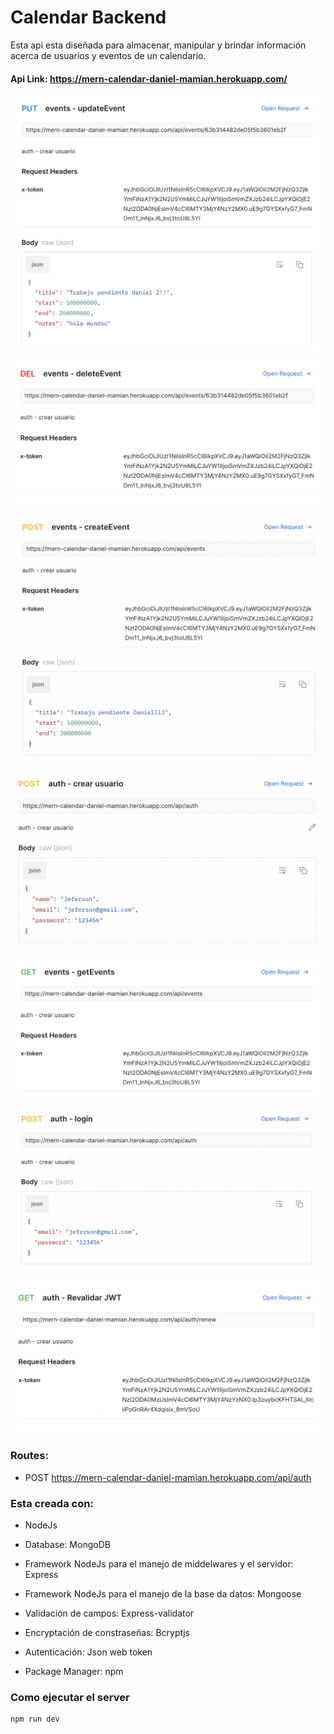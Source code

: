 # Calendar Backend

Esta api esta diseñada para almacenar, manipular y brindar información acerca de usuarios y eventos de un calendario.

#### Api Link: https://mern-calendar-daniel-mamian.herokuapp.com/

![Image text](public/images/actualizar-evento.png)
![Image text](public/images/borrar-eventos.png)
![Image text](public/images/crear-evento.png)
![Image text](public/images/crear-usuario.png)
![Image text](public/images/getEvents.png)
![Image text](public/images/login.png)
![Image text](public/images/revalidar-jwt.png)
### Routes:

-   POST https://mern-calendar-daniel-mamian.herokuapp.com/api/auth

### Esta creada con:

- NodeJs

- Database: MongoDB

- Framework NodeJs para el manejo de middelwares y el servidor: Express

- Framework NodeJs para el manejo de la base da datos: Mongoose

- Validación de campos: Express-validator

- Encryptación de constraseñas: Bcryptjs

- Autenticación: Json web token

- Package Manager: npm

### Como ejecutar el server
```
npm run dev

```